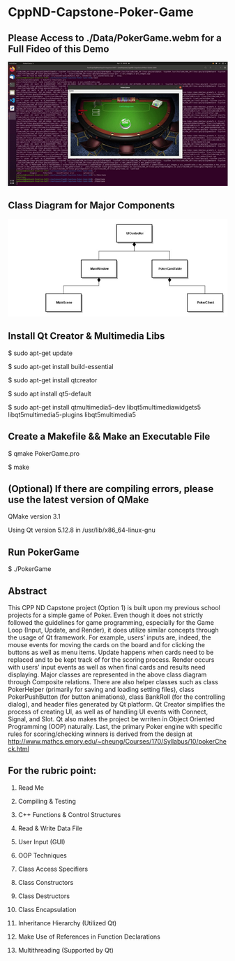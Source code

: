# CppND-Capstone-Poker-Game
## Please Access to ./Data/PokerGame.webm for a Full Fideo of this Demo 
<img src="Data/PokerGame.gif"/>

## Class Diagram for Major Components 
<img src="Data/ClassDiagram.jpg"/>

## Install Qt Creator & Multimedia Libs
$ sudo apt-get update

$ sudo apt-get install build-essential

$ sudo apt-get install qtcreator

$ sudo apt install qt5-default

$ sudo apt-get install qtmultimedia5-dev libqt5multimediawidgets5 libqt5multimedia5-plugins libqt5multimedia5

## Create a Makefile && Make an Executable File
$ qmake PokerGame.pro

$ make

## (Optional) If there are compiling errors, please use the latest version of QMake
QMake version 3.1

Using Qt version 5.12.8 in /usr/lib/x86_64-linux-gnu

## Run PokerGame
$ ./PokerGame

## Abstract
This CPP ND Capstone project (Option 1) is built upon my previous school projects for a simple game of Poker. Even though it does not strictly followed the guidelines for game programming, especially for the Game Loop (Input, Update, and Render), it does utilize similar concepts through the usage of Qt framework. For example, users’ inputs are, indeed, the mouse events for moving the cards on the board and for clicking the buttons as well as menu items. Update happens when cards need to be replaced and to be kept track of for the scoring process. Render occurs with users' input events as well as when final cards and results need displaying. Major classes are represented in the above class diagram through Composite relations.  There are also helper classes such as class PokerHelper (primarily for saving and loading setting files), class PokerPushButton (for button animations), class BankRoll (for the controlling dialog), and header files generated by Qt platform. Qt Creator simplifies the process of creating UI, as well as of handling UI events with Connect, Signal, and Slot. Qt also makes the project be wrriten in Object Oriented Programming (OOP) naturally. Last, the primary Poker engine with specific rules for scoring/checking winners is derived from the design at 
http://www.mathcs.emory.edu/~cheung/Courses/170/Syllabus/10/pokerCheck.html

## For the rubric point:
1. Read Me

2. Compiling & Testing

3. C++ Functions & Control Structures

4. Read & Write Data File

5. User Input (GUI)

6. OOP Techniques

7. Class Access Specifiers

8. Class Constructors

9. Class Destructors

10. Class Encapsulation

11. Inheritance Hierarchy (Utilized Qt)

12. Make Use of References in Function Declarations

13. Multithreading (Supported by Qt)


